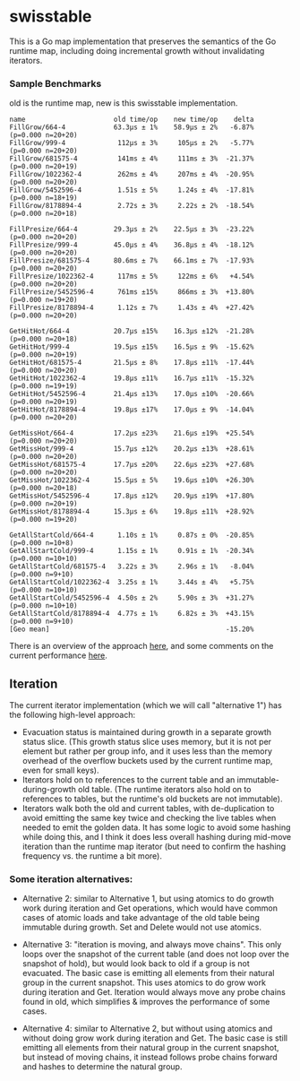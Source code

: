 # swisstable

This is a Go map implementation that preserves the semantics of the Go runtime map, including doing incremental growth without invalidating iterators.

### Sample Benchmarks

old is the runtime map, new is this swisstable implementation.

```
name                      old time/op    new time/op    delta
FillGrow/664-4            63.3µs ± 1%    58.9µs ± 2%   -6.87%  (p=0.000 n=20+20)
FillGrow/999-4             112µs ± 3%     105µs ± 2%   -5.77%  (p=0.000 n=20+20)
FillGrow/681575-4          141ms ± 4%     111ms ± 3%  -21.37%  (p=0.000 n=20+19)
FillGrow/1022362-4         262ms ± 4%     207ms ± 4%  -20.95%  (p=0.000 n=20+20)
FillGrow/5452596-4         1.51s ± 5%     1.24s ± 4%  -17.81%  (p=0.000 n=18+19)
FillGrow/8178894-4         2.72s ± 3%     2.22s ± 2%  -18.54%  (p=0.000 n=20+18)

FillPresize/664-4         29.3µs ± 2%    22.5µs ± 3%  -23.22%  (p=0.000 n=20+20)
FillPresize/999-4         45.0µs ± 4%    36.8µs ± 4%  -18.12%  (p=0.000 n=20+20)
FillPresize/681575-4      80.6ms ± 7%    66.1ms ± 7%  -17.93%  (p=0.000 n=20+20)
FillPresize/1022362-4      117ms ± 5%     122ms ± 6%   +4.54%  (p=0.000 n=20+20)
FillPresize/5452596-4      761ms ±15%     866ms ± 3%  +13.80%  (p=0.000 n=19+20)
FillPresize/8178894-4      1.12s ± 7%     1.43s ± 4%  +27.42%  (p=0.000 n=20+20)

GetHitHot/664-4           20.7µs ±15%    16.3µs ±12%  -21.28%  (p=0.000 n=20+18)
GetHitHot/999-4           19.5µs ±15%    16.5µs ± 9%  -15.62%  (p=0.000 n=20+19)
GetHitHot/681575-4        21.5µs ± 8%    17.8µs ±11%  -17.44%  (p=0.000 n=20+20)
GetHitHot/1022362-4       19.8µs ±11%    16.7µs ±11%  -15.32%  (p=0.000 n=19+19)
GetHitHot/5452596-4       21.4µs ±13%    17.0µs ±10%  -20.66%  (p=0.000 n=20+19)
GetHitHot/8178894-4       19.8µs ±17%    17.0µs ± 9%  -14.04%  (p=0.000 n=20+20)

GetMissHot/664-4          17.2µs ±23%    21.6µs ±19%  +25.54%  (p=0.000 n=20+20)
GetMissHot/999-4          15.7µs ±12%    20.2µs ±13%  +28.61%  (p=0.000 n=20+20)
GetMissHot/681575-4       17.7µs ±20%    22.6µs ±23%  +27.68%  (p=0.000 n=20+20)
GetMissHot/1022362-4      15.5µs ± 5%    19.6µs ±10%  +26.30%  (p=0.000 n=20+18)
GetMissHot/5452596-4      17.8µs ±12%    20.9µs ±19%  +17.80%  (p=0.000 n=20+19)
GetMissHot/8178894-4      15.3µs ± 6%    19.8µs ±11%  +28.92%  (p=0.000 n=19+20)

GetAllStartCold/664-4      1.10s ± 1%     0.87s ± 0%  -20.85%  (p=0.000 n=10+8)
GetAllStartCold/999-4      1.15s ± 1%     0.91s ± 1%  -20.34%  (p=0.000 n=10+10)
GetAllStartCold/681575-4   3.22s ± 3%     2.96s ± 1%   -8.04%  (p=0.000 n=9+10)
GetAllStartCold/1022362-4  3.25s ± 1%     3.44s ± 4%   +5.75%  (p=0.000 n=10+10)
GetAllStartCold/5452596-4  4.50s ± 2%     5.90s ± 3%  +31.27%  (p=0.000 n=10+10)
GetAllStartCold/8178894-4  4.77s ± 1%     6.82s ± 3%  +43.15%  (p=0.000 n=9+10)
[Geo mean]                                            -15.20%
```

There is an overview of the approach [here](https://github.com/golang/go/issues/54766#issuecomment-1270385441), and some comments on the current performance [here](https://github.com/golang/go/issues/54766#issuecomment-1270533454).

## Iteration

The current iterator implementation (which we will call "alternative 1") has the following high-level approach:

* Evacuation status is maintained during growth in a separate growth status slice. (This growth status slice uses memory, but it is not per element but rather per group info, and it uses less than the memory overhead of the overflow buckets used by the current runtime map, even for small keys).
* Iterators hold on to references to the current table and an immutable-during-growth old table. (The runtime iterators also hold on to references to tables, but the runtime's old buckets are not immutable).
* Iterators walk both the old and current tables, with de-duplication to avoid emitting the same key twice and checking the live tables when needed to emit the golden data. It has some logic to avoid some hashing while doing this, and I think it does less overall hashing during mid-move iteration than the runtime map iterator (but need to confirm the hashing frequency vs. the runtime a bit more).

### Some iteration alternatives:

* Alternative 2: similar to Alternative 1, but using atomics to do growth work during iteration and Get operations, which would have common cases of atomic loads and take advantage of the old table being immutable during growth. Set and Delete would not use atomics.

* Alternative 3: "iteration is moving, and always move chains". This only loops over the snapshot of the current table (and does not loop over the snapshot of hold), but would look back to old if a group is not evacuated. The basic case is emitting all elements from their natural group in the current snapshot. This uses atomics to do grow work during iteration and Get. Iteration would always move any probe chains found in old, which simplifies & improves the performance  of some cases. 

* Alternative 4: similar to Alternative 2, but without using atomics and without doing grow work during iteration and Get. The basic case is still emitting all elements from their natural group in the current snapshot, but instead of moving chains, it instead follows probe chains forward and hashes to determine the natural group.

